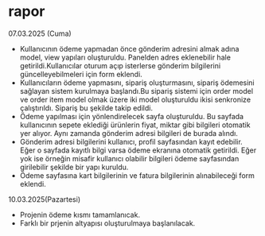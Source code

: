 # rapor


07.03.2025 (Cuma)
- Kullanıcının ödeme yapmadan önce gönderim adresini almak adına model, view yapıları oluşturuldu. Panelden adres eklenebilir hale getirildi.Kullanıcılar oturum açıp isterlerse gönderim bilgilerini güncelleyebilmeleri için form eklendi.
- Kullanıcıların ödeme yapmasını, sipariş oluşturmasını, sipariş ödemesini sağlayan sistem kurulmaya başlandı.Bu sipariş sistemi için order model ve order item model olmak üzere iki model oluşturuldu ikisi senkronize çalıştırıldı. Sipariş bu şekilde takip edildi.
- Ödeme yapılması için yönlendirelecek sayfa oluşturuldu. Bu sayfada kullanıcının sepete eklediği ürünlerin fiyat, miktar gibi bilgileri otomatik yer alıyor. Aynı zamanda gönderim adresi bilgileri de burada alındı.
- Gönderim adresi bilgilerini kullanıcı, profil sayfasından kayıt edebilir. Eğer o sayfada kayıtlı bilgi varsa ödeme ekranına otomatik getirildi. Eğer yok ise örneğin misafir kullanıcı olabilir bilgileri ödeme sayfasından girilebilir şekilde bir yapı kuruldu.
- Ödeme sayfasına kart bilgilerinin ve fatura bilgilerinin alınabileceği form eklendi.

10.03.2025(Pazartesi)
- Projenin ödeme kısmı tamamlanıcak.
- Farklı bir prjenin altyapısı oluşturulmaya başlanılacak. 
